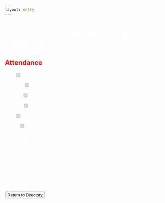 ```yaml
---
layout: entry
---
```

<h1> <span style="color:white">09/13/2022 - Intake Prototyping Continued</span> </h1>

<h2 class="attendance"> <span style="color:red"> Attendance</span> </h2>

<p> </p>

<label class="container" style="color:white">Alex
  <input type="checkbox" disabled checked="checked">
  <span class="checkmark"></span>
</label>

<label class="container" style="color:white">Brayden
  <input type="checkbox" disabled checked="checked">
  <span class="checkmark"></span>
</label>

<label class="container" style="color:white">Malachi
  <input type="checkbox" disabled checked="checked">
  <span class="checkmark"></span>
</label>

<label class="container" style="color:white">Michael
  <input type="checkbox" disabled checked="checked">
  <span class="checkmark"></span>
</label>

<label class="container" style="color:white">Tate
  <input type="checkbox" disabled checked="checked">
  <span class="checkmark"></span>
</label>

<label class="container" style="color:white">Taven
  <input type="checkbox" disabled checked="checked">
  <span class="checkmark"></span>
</label>
<h3 style="color:white">Planning:</h3>
<p style="color:white">At today's robotics meeting, we will be coninuing with our intake prototype, last meeting we managed to get a sheet of plexiglass with a metal fram put together. But, at today's meeting we are going to try to attach it to some sort of support on the base. Depending on if we have time, either this meeting or next we will start working on the motorized part of this intake .</p>

<h3 style="color:white">Prototyping:</h3>
<p style="color:white"></p>

<!-- Place This Redirect Button Underneath all other text and images on page-->
<a href="https://robotics.oavr.net/Directory">
<button class="return" type="button">Return to Directory</button>
</a>